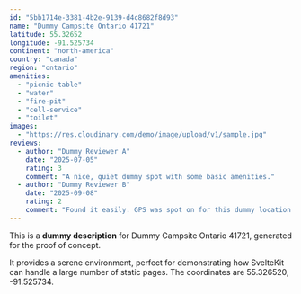 ```yaml
---
id: "5bb1714e-3381-4b2e-9139-d4c8682f8d93"
name: "Dummy Campsite Ontario 41721"
latitude: 55.32652
longitude: -91.525734
continent: "north-america"
country: "canada"
region: "ontario"
amenities:
  - "picnic-table"
  - "water"
  - "fire-pit"
  - "cell-service"
  - "toilet"
images:
  - "https://res.cloudinary.com/demo/image/upload/v1/sample.jpg"
reviews:
  - author: "Dummy Reviewer A"
    date: "2025-07-05"
    rating: 3
    comment: "A nice, quiet dummy spot with some basic amenities."
  - author: "Dummy Reviewer B"
    date: "2025-09-08"
    rating: 2
    comment: "Found it easily. GPS was spot on for this dummy location."
---
```


This is a **dummy description** for Dummy Campsite Ontario 41721, generated for the proof of concept.

It provides a serene environment, perfect for demonstrating how SvelteKit can handle a large number of static pages. The coordinates are 55.326520, -91.525734.
